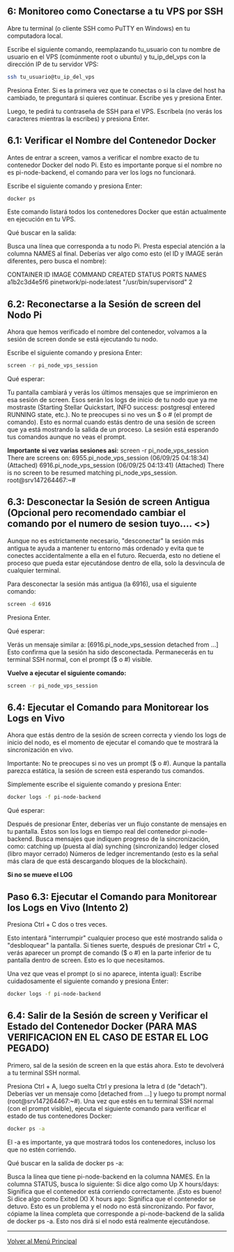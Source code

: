 ## 6: Monitoreo como Conectarse a tu VPS por SSH

Abre tu terminal (o cliente SSH como PuTTY en Windows) en tu computadora local.

Escribe el siguiente comando, reemplazando tu_usuario con tu nombre de usuario en el VPS (comúnmente root o ubuntu) y tu_ip_del_vps con la dirección IP de tu servidor VPS:

```bash
ssh tu_usuario@tu_ip_del_vps
```
Presiona Enter. Si es la primera vez que te conectas o si la clave del host ha cambiado, te preguntará si quieres continuar. Escribe yes y presiona Enter.

Luego, te pedirá tu contraseña de SSH para el VPS. Escríbela (no verás los caracteres mientras la escribes) y presiona Enter.

## 6.1: Verificar el Nombre del Contenedor Docker

Antes de entrar a screen, vamos a verificar el nombre exacto de tu contenedor Docker del nodo Pi. Esto es importante porque si el nombre no es pi-node-backend, el comando para ver los logs no funcionará.

Escribe el siguiente comando y presiona Enter:

```bash
docker ps
```
Este comando listará todos los contenedores Docker que están actualmente en ejecución en tu VPS.

Qué buscar en la salida:

Busca una línea que corresponda a tu nodo Pi. Presta especial atención a la columna NAMES al final. Deberías ver algo como esto (el ID y IMAGE serán diferentes, pero busca el nombre):

CONTAINER ID        IMAGE                                  COMMAND                  CREATED             STATUS              PORTS                                                      NAMES
a1b2c3d4e5f6        pinetwork/pi-node:latest               "/usr/bin/supervisord"   2

## 6.2: Reconectarse a la Sesión de screen del Nodo Pi

Ahora que hemos verificado el nombre del contenedor, volvamos a la sesión de screen donde se está ejecutando tu nodo.

Escribe el siguiente comando y presiona Enter:

```bash
screen -r pi_node_vps_session
```
Qué esperar:

Tu pantalla cambiará y verás los últimos mensajes que se imprimieron en esa sesión de screen. Esos serán los logs de inicio de tu nodo que ya me mostraste (Starting Stellar Quickstart, INFO success: postgresql entered RUNNING state, etc.).
No te preocupes si no ves un $ o # (el prompt de comando). Esto es normal cuando estás dentro de una sesión de screen que ya está mostrando la salida de un proceso. La sesión está esperando tus comandos aunque no veas el prompt.

**Importante si vez varias sesiones asi:**
 screen -r pi_node_vps_session
There are screens on:
        6955.pi_node_vps_session        (06/09/25 04:18:34)     (Attached)
        6916.pi_node_vps_session        (06/09/25 04:13:41)     (Attached)
There is no screen to be resumed matching pi_node_vps_session.
root@srv147264467:~#

## 6.3: Desconectar la Sesión de screen Antigua (Opcional pero recomendado cambiar el comando por el numero de sesion tuyo.... <<IMPORTANTE>>)

Aunque no es estrictamente necesario, "desconectar" la sesión más antigua te ayuda a mantener tu entorno más ordenado y evita que te conectes accidentalmente a ella en el futuro. Recuerda, esto no detiene el proceso que pueda estar ejecutándose dentro de ella, solo la desvincula de cualquier terminal.

Para desconectar la sesión más antigua (la 6916), usa el siguiente comando:

```bash
screen -d 6916
```
Presiona Enter.

Qué esperar:

Verás un mensaje similar a: [6916.pi_node_vps_session detached from ...] Esto confirma que la sesión ha sido desconectada.
Permanecerás en tu terminal SSH normal, con el prompt ($ o #) visible.

**Vuelve a ejecutar el siguiente comando:**

```bash
screen -r pi_node_vps_session
```

## 6.4: Ejecutar el Comando para Monitorear los Logs en Vivo

Ahora que estás dentro de la sesión de screen correcta y viendo los logs de inicio del nodo, es el momento de ejecutar el comando que te mostrará la sincronización en vivo.

Importante: No te preocupes si no ves un prompt ($ o #). Aunque la pantalla parezca estática, la sesión de screen está esperando tus comandos.

Simplemente escribe el siguiente comando y presiona Enter:

```bash
docker logs -f pi-node-backend
```

Qué esperar:

Después de presionar Enter, deberías ver un flujo constante de mensajes en tu pantalla. Estos son los logs en tiempo real del contenedor pi-node-backend.
Busca mensajes que indiquen progreso de la sincronización, como:
catching up (puesta al día)
synching (sincronizando)
ledger closed (libro mayor cerrado)
Números de ledger incrementando (esto es la señal más clara de que está descargando bloques de la blockchain).

**Si no se mueve el LOG**

## Paso 6.3: Ejecutar el Comando para Monitorear los Logs en Vivo (Intento 2)

Presiona Ctrl + C dos o tres veces.

Esto intentará "interrumpir" cualquier proceso que esté mostrando salida o "desbloquear" la pantalla.
Si tienes suerte, después de presionar Ctrl + C, verás aparecer un prompt de comando ($ o #) en la parte inferior de tu pantalla dentro de screen. Esto es lo que necesitamos.

Una vez que veas el prompt (o si no aparece, intenta igual):
Escribe cuidadosamente el siguiente comando y presiona Enter:

```bash
docker logs -f pi-node-backend
```

## 6.4: Salir de la Sesión de screen y Verificar el Estado del Contenedor Docker (PARA MAS VERIFICACION EN EL CASO DE ESTAR EL LOG PEGADO)

Primero, sal de la sesión de screen en la que estás ahora. Esto te devolverá a tu terminal SSH normal.

Presiona Ctrl + A, luego suelta Ctrl y presiona la letra d (de "detach").
Deberías ver un mensaje como [detached from ...] y luego tu prompt normal (root@srv147264467:~#).
Una vez que estés en tu terminal SSH normal (con el prompt visible), ejecuta el siguiente comando para verificar el estado de tus contenedores Docker:

```bash
docker ps -a
```
El -a es importante, ya que mostrará todos los contenedores, incluso los que no estén corriendo.

Qué buscar en la salida de docker ps -a:

Busca la línea que tiene pi-node-backend en la columna NAMES.
En la columna STATUS, busca lo siguiente:
Si dice algo como Up X hours/days: Significa que el contenedor está corriendo correctamente. ¡Esto es bueno!
Si dice algo como Exited (X) X hours ago: Significa que el contenedor se detuvo. Esto es un problema y el nodo no está sincronizando.
Por favor, cópiame la línea completa que corresponde a pi-node-backend de la salida de docker ps -a. Esto nos dirá si el nodo está realmente ejecutándose.


---
[Volver al Menú Principal](Index.md)





